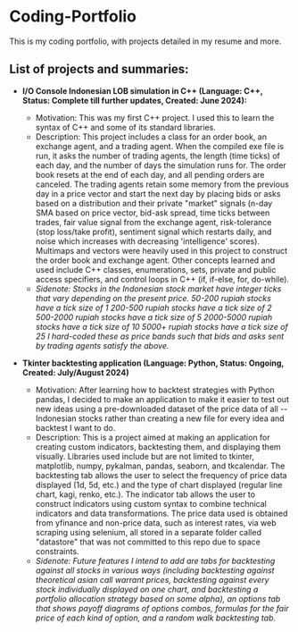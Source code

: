 # Coding-Portfolio
This is my coding portfolio, with projects detailed in my resume and more.

## List of projects and summaries:
- **I/O Console Indonesian LOB simulation in C++ (Language: C++, Status: Complete till further updates, Created: June 2024):**
  - Motivation: This was my first C++ project. I used this to learn the syntax of C++ and some of its standard libraries.
  - Description: This project includes a class for an order book, an exchange agent, and a trading agent. When the compiled exe file is run, it asks the number of trading agents, the length (time ticks) of each day, and the number of days the simulation runs for. The order book resets at the end of each day, and all pending orders are canceled. The trading agents retain some memory from the previous day in a price vector and start the next day by placing bids or asks based on a distribution and their private "market" signals (n-day SMA based on price vector, bid-ask spread, time ticks between trades, fair value signal from the exchange agent, risk-tolerance (stop loss/take profit), sentiment signal which restarts daily, and noise which increases with decreasing 'intelligence' scores). Multimaps and vectors were heavily used in this project to construct the order book and exchange agent. Other concepts learned and used include C++ classes, enumerations, sets, private and public access specifiers, and control loops in C++ (if, if-else, for, do-while).
  - *Sidenote:*
*Stocks in the Indonesian stock market have integer ticks that vary depending on the present price.*
*50-200 rupiah stocks have a tick size of 1*
*200-500 rupiah stocks have a tick size of 2*
*500-2000 rupiah stocks have a tick size of 5*
*2000-5000 rupiah stocks have a tick size of 10*
*5000+ rupiah stocks have a tick size of 25*
*I hard-coded these as price bands such that bids and asks sent by trading agents satisfy the above.*

- **Tkinter backtesting application (Language: Python, Status: Ongoing, Created: July/August 2024)**
  - Motivation: After learning how to backtest strategies with Python pandas, I decided to make an application to make it easier to test out new ideas using a pre-downloaded dataset of the price data of all --Indonesian stocks rather than creating a new file for every idea and backtest I want to do.
  - Description: This is a project aimed at making an application for creating custom indicators, backtesting them, and displaying them visually. Libraries used include but are not limited to tkinter, matplotlib, numpy, pykalman, pandas, seaborn, and tkcalendar. The backtesting tab allows the user to select the frequency of price data displayed (1d, 5d, etc.) and the type of chart displayed (regular line chart, kagi, renko, etc.). The indicator tab allows the user to construct indicators using custom syntax to combine technical indicators and data transformations. The price data used is obtained from yfinance and non-price data, such as interest rates, via web scraping using selenium, all stored in a separate folder called "datastore" that was not committed to this repo due to space constraints.
  - *Sidenote:*
*Future features I intend to add are tabs for backtesting against all stocks in various ways (including backtesting against theoretical asian call warrant prices, backtesting against every stock individually displayed on one chart, and backtesting a portfolio allocation strategy based on some alpha), an options tab that shows payoff diagrams of options combos, formulas for the fair price of each kind of option, and a random walk backtesting tab.* 
